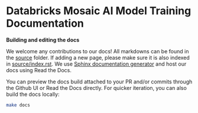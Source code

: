 # Databricks Mosaic AI Model Training Documentation

**Building and editing the docs**

We welcome any contributions to our docs!
All markdowns can be found in the [source](source) folder.
If adding a new page, please make sure it is also indexed in [source/index.rst](source/index.rst).
We use [Sphinx documentation generator](https://www.sphinx-doc.org/en/master/) and host our docs using Read the Docs.

You can preview the docs build attached to your PR and/or commits through the Github UI or Read the Docs directly.
For quicker iteration, you can also build the docs locally:

```bash
make docs
```